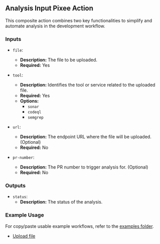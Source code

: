 ## Analysis Input Pixee Action

This composite action combines two key functionalities to simplify and automate analysis in the development workflow.

### Inputs

- `file`:
    - **Description:** The file to be uploaded.
    - **Required:** Yes

- `tool`:
    - **Description:** Identifies the tool or service related to the uploaded file.
    - **Required:** Yes
    - **Options:**
        - `sonar`
        - `codeql`
        - `semgrep`

- `url`:
    - **Description:** The endpoint URL where the file will be uploaded. (Optional)
    - **Required:** No

- `pr-number`:
    - **Description:** The PR number to trigger analysis for. (Optional)
    - **Required:** No

### Outputs

- `status`:
    - **Description:** The status of the analysis.

### Example Usage

For copy/paste usable example workflows, refer to the [examples folder](../examples).

- [Upload file](../examples/upload-file.yml)
